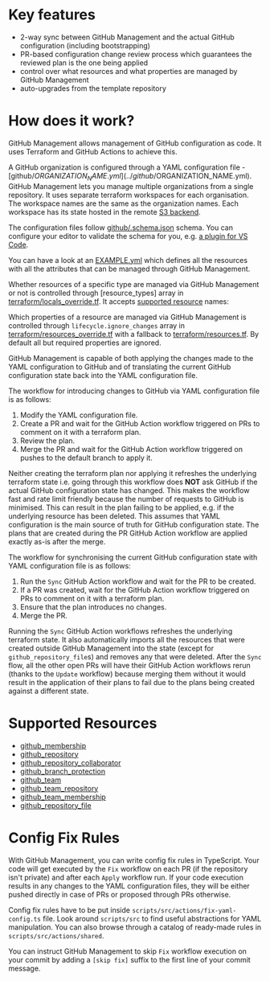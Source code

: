 # Key features

- 2-way sync between GitHub Management and the actual GitHub configuration (including bootstrapping)
- PR-based configuration change review process which guarantees the reviewed plan is the one being applied
- control over what resources and what properties are managed by GitHub Management
- auto-upgrades from the template repository

# How does it work?

GitHub Management allows management of GitHub configuration as code. It uses Terraform and GitHub Actions to achieve this.

A GitHub organization is configured through a YAML configuration file - [github/$ORGANIZATION_NAME.yml](../github/$ORGANIZATION_NAME.yml). GitHub Management lets you manage multiple organizations from a single repository. It uses separate terraform workspaces for each organisation. The workspace names are the same as the organization names. Each workspace has its state hosted in the remote [S3 backend](https://www.terraform.io/language/settings/backends/s3).

The configuration files follow [github/.schema.json](../github/.schema.json) schema. You can configure your editor to validate the schema for you, e.g. [a plugin for VS Code](https://github.com/redhat-developer/vscode-yaml).

You can have a look at an [EXAMPLE.yml](./EXAMPLE.yml) which defines all the resources with all the attributes that can be managed through GitHub Management.

Whether resources of a specific type are managed via GitHub Management or not is controlled through [resource_types] array in [terraform/locals_override.tf](../terraform/locals_override.tf). It accepts [supported resource](#supported-resources) names:

Which properties of a resource are managed via GitHub Management is controlled through `lifecycle.ignore_changes` array in [terraform/resources_override.tf](../terraform/resources_override.tf) with a fallback to [terraform/resources.tf](../terraform/resources.tf). By default all but required properties are ignored.

GitHub Management is capable of both applying the changes made to the YAML configuration to GitHub and of translating the current GitHub configuration state back into the YAML configuration file.

The workflow for introducing changes to GitHub via YAML configuration file is as follows:
1. Modify the YAML configuration file.
1. Create a PR and wait for the GitHub Action workflow triggered on PRs to comment on it with a terraform plan.
1. Review the plan.
1. Merge the PR and wait for the GitHub Action workflow triggered on pushes to the default branch to apply it.

Neither creating the terraform plan nor applying it refreshes the underlying terraform state i.e. going through this workflow does **NOT** ask GitHub if the actual GitHub configuration state has changed. This makes the workflow fast and rate limit friendly because the number of requests to GitHub is minimised. This can result in the plan failing to be applied, e.g. if the underlying resource has been deleted. This assumes that YAML configuration is the main source of truth for GitHub configuration state. The plans that are created during the PR GitHub Action workflow are applied exactly as-is after the merge.

The workflow for synchronising the current GitHub configuration state with YAML configuration file is as follows:
1. Run the `Sync` GitHub Action workflow and wait for the PR to be created.
1. If a PR was created, wait for the GitHub Action workflow triggered on PRs to comment on it with a terraform plan.
1. Ensure that the plan introduces no changes.
1. Merge the PR.

Running the `Sync` GitHub Action workflows refreshes the underlying terraform state. It also automatically imports all the resources that were created outside GitHub Management into the state (except for `github_repository_file`s) and removes any that were deleted. After the `Sync` flow, all the other open PRs will have their GitHub Action workflows rerun (thanks to the `Update` workflow) because merging them without it would result in the application of their plans to fail due to the plans being created against a different state.

# Supported Resources

- [github_membership](https://registry.terraform.io/providers/integrations/github/latest/docs/resources/membership)
- [github_repository](https://registry.terraform.io/providers/integrations/github/latest/docs/resources/repository)
- [github_repository_collaborator](https://registry.terraform.io/providers/integrations/github/latest/docs/resources/repository_collaborator)
- [github_branch_protection](https://registry.terraform.io/providers/integrations/github/latest/docs/resources/branch_protection)
- [github_team](https://registry.terraform.io/providers/integrations/github/latest/docs/resources/team)
- [github_team_repository](https://registry.terraform.io/providers/integrations/github/latest/docs/resources/team_repository)
- [github_team_membership](https://registry.terraform.io/providers/integrations/github/latest/docs/resources/team_membership)
- [github_repository_file](https://registry.terraform.io/providers/integrations/github/latest/docs/resources/repository_file)

# Config Fix Rules

With GitHub Management, you can write config fix rules in TypeScript. Your code will get executed by the `Fix` workflow on each PR (if the repository isn't private) and after each `Apply` workflow run. If your code execution results in any changes to the YAML configuration files, they will be either pushed directly in case of PRs or proposed through PRs otherwise.

Config fix rules have to be put inside `scripts/src/actions/fix-yaml-config.ts` file. Look around `scripts/src` to find useful abstractions for YAML manipulation. You can also browse through a catalog of ready-made rules in `scripts/src/actions/shared`.

You can instruct GitHub Management to skip `Fix` workflow execution on your commit by adding a `[skip fix]` suffix to the first line of your commit message.
